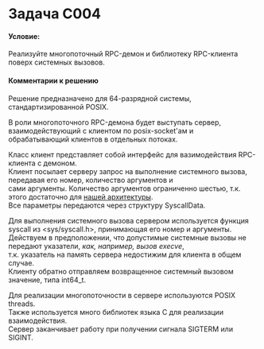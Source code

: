 # Задача C004

#### Условие:
Реализуйте многопоточный RPC-демон и библиотеку RPC-клиента поверх системных вызовов.

#### Комментарии к решению
Решение предназначено для 64-разрядной системы, стандартизированной POSIX.

В роли многопоточного RPC-демона будет выступать сервер, взаимодействующий с клиентом по posix-socket'ам и  
обрабатывающий клиентов в отдельных потоках.  

Класс клиент представляет собой интерфейс для вазимодействия RPC-клиента с демоном.  
Клиент посылает серверу запрос на выполнение системного вызова, передавая его номер, количество аргументов и  
сами аргументы. Количество аргументов ограниченно шестью, т.к. этого достаточно для [нашей архитектуры](https://stackoverflow.com/questions/25398729/system-call-maximum-arguments-in).  
Все параметры передаются через структуру SyscallData. 

Для выполнения системного вызова сервером используется функция syscall из <sys/syscall.h>, принимающая его номер и аргументы.  
Действуем в предположении, что допустимые системные вызовы не передают указатели, *как, например, вызов execve*,  
т.к. указатель на память сервера недостижим для клиента в общем случае.  
Клиенту обратно отправляем возвращенное системный вызовом значение, типа int64_t.

Для реализации многопоточности в сервере используются POSIX threads.  
Также используется много библиотек языка C для реализации взаимодействия.  
Сервер заканчивает работу при получении сигнала SIGTERM или SIGINT.

    